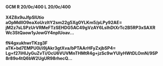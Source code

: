 #### GCM R 20/0c/400 L 20/0c/400
**X4Z8x9uJfpSlUtio**<br/>**aOpMdIIO9eaXoUrzItY2sm22g5Xg0YLKm5/pLPy92AE=**<br/>**jM2z7sLSPzUrVRMeFTzSEHDG5AC49gVzAY6LslhDtXrTc2B5RP3xSAXRWc3StQaow1yJowGY4npIUoav...**<br/><br/>
**fN4gxukhwrTKzg3F**<br/>**aTK+bd7EMPU0i/i9jAkr3gtXva/bPTAArHFyZxjbSP4=**<br/>**Lg+f27iHIJyGuZvTi/OcU6VUVMnTHMtR4g+jzSc9wYUlyHWtDLOmN/9SP8r89o4tQ6bW2UgUR98rhecQ...**